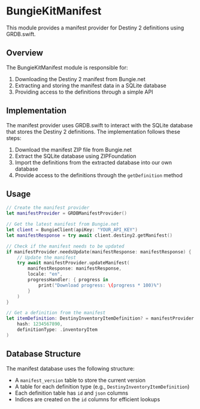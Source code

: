 # BungieKitManifest

This module provides a manifest provider for Destiny 2 definitions using GRDB.swift.

## Overview

The BungieKitManifest module is responsible for:

1. Downloading the Destiny 2 manifest from Bungie.net
2. Extracting and storing the manifest data in a SQLite database
3. Providing access to the definitions through a simple API

## Implementation

The manifest provider uses GRDB.swift to interact with the SQLite database that stores the Destiny 2 definitions. The implementation follows these steps:

1. Download the manifest ZIP file from Bungie.net
2. Extract the SQLite database using ZIPFoundation
3. Import the definitions from the extracted database into our own database
4. Provide access to the definitions through the `getDefinition` method

## Usage

```swift
// Create the manifest provider
let manifestProvider = GRDBManifestProvider()

// Get the latest manifest from Bungie.net
let client = BungieClient(apiKey: "YOUR_API_KEY")
let manifestResponse = try await client.destiny2.getManifest()

// Check if the manifest needs to be updated
if manifestProvider.needsUpdate(manifestResponse: manifestResponse) {
    // Update the manifest
    try await manifestProvider.updateManifest(
        manifestResponse: manifestResponse,
        locale: "en",
        progressHandler: { progress in
            print("Download progress: \(progress * 100)%")
        }
    )
}

// Get a definition from the manifest
let itemDefinition: DestinyInventoryItemDefinition? = manifestProvider.getDefinition(
    hash: 1234567890,
    definitionType: .inventoryItem
)
```

## Database Structure

The manifest database uses the following structure:

- A `manifest_version` table to store the current version
- A table for each definition type (e.g., `DestinyInventoryItemDefinition`)
- Each definition table has `id` and `json` columns
- Indices are created on the `id` columns for efficient lookups 
